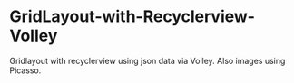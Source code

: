 # GridLayout-with-Recyclerview-Volley
Gridlayout with recyclerview using json data via Volley. Also images using Picasso.
